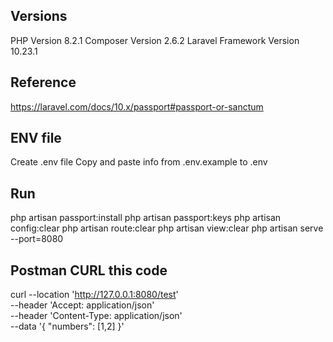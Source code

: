 ## Versions
PHP Version 8.2.1
Composer Version 2.6.2
Laravel Framework Version 10.23.1

## Reference
https://laravel.com/docs/10.x/passport#passport-or-sanctum

## ENV file
Create .env file
Copy and paste info from .env.example to .env

## Run
php artisan passport:install
php artisan passport:keys
php artisan config:clear
php artisan route:clear
php artisan view:clear
php artisan serve --port=8080

## Postman CURL this code
curl --location 'http://127.0.0.1:8080/test' \
--header 'Accept: application/json' \
--header 'Content-Type: application/json' \
--data '{
    "numbers": [1,2]
}'
